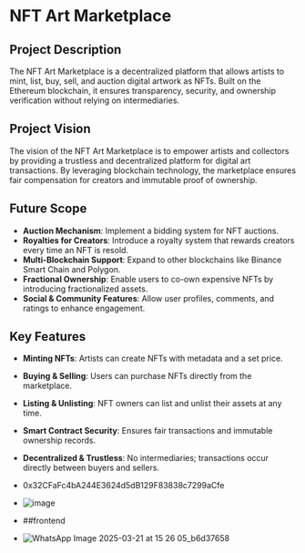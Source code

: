 # NFT Art Marketplace

## Project Description
The NFT Art Marketplace is a decentralized platform that allows artists to mint, list, buy, sell, and auction digital artwork as NFTs. Built on the Ethereum blockchain, it ensures transparency, security, and ownership verification without relying on intermediaries.

## Project Vision
The vision of the NFT Art Marketplace is to empower artists and collectors by providing a trustless and decentralized platform for digital art transactions. By leveraging blockchain technology, the marketplace ensures fair compensation for creators and immutable proof of ownership.

## Future Scope
- **Auction Mechanism**: Implement a bidding system for NFT auctions.
- **Royalties for Creators**: Introduce a royalty system that rewards creators every time an NFT is resold.
- **Multi-Blockchain Support**: Expand to other blockchains like Binance Smart Chain and Polygon.
- **Fractional Ownership**: Enable users to co-own expensive NFTs by introducing fractionalized assets.
- **Social & Community Features**: Allow user profiles, comments, and ratings to enhance engagement.

## Key Features
- **Minting NFTs**: Artists can create NFTs with metadata and a set price.
- **Buying & Selling**: Users can purchase NFTs directly from the marketplace.
- **Listing & Unlisting**: NFT owners can list and unlist their assets at any time.
- **Smart Contract Security**: Ensures fair transactions and immutable ownership records.
- **Decentralized & Trustless**: No intermediaries; transactions occur directly between buyers and sellers.

- 0x32CFaFc4bA244E3624d5dB129F83838c7299aCfe
- ![image](https://github.com/user-attachments/assets/8fb33f01-fec0-4292-8bb1-90a2b5c51b89)
- ##frontend
- ![WhatsApp Image 2025-03-21 at 15 26 05_b6d37658](https://github.com/user-attachments/assets/fa2252ac-772b-4302-a4a2-f8292f7729d6)



